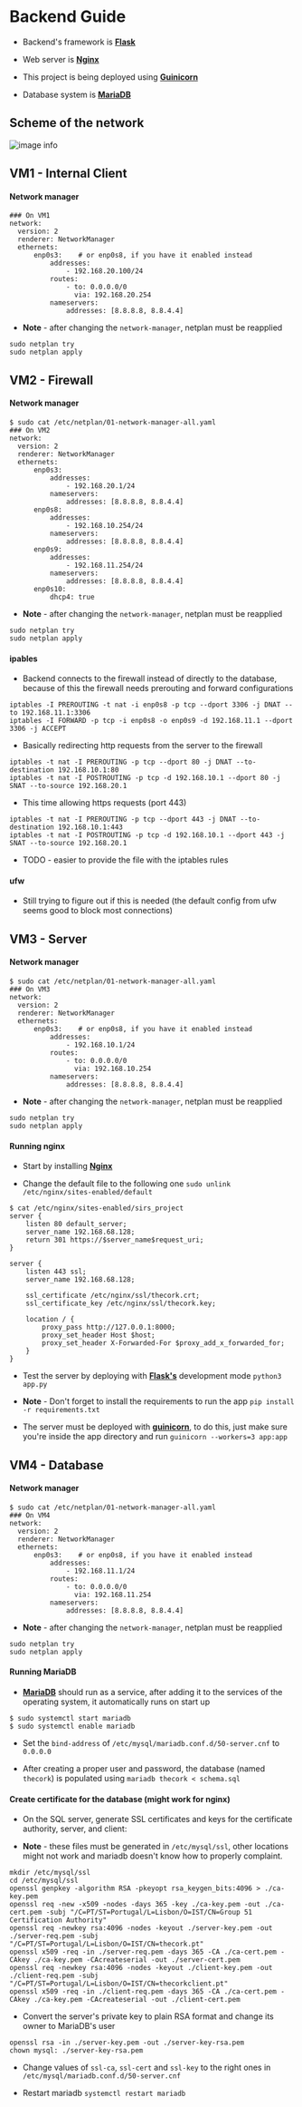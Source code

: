 # Backend Guide

- Backend's framework is [**Flask**](https://flask.palletsprojects.com/en/2.2.x/)

- Web server is [**Nginx**](https://www.nginx.com/)

- This project is being deployed using [**Guinicorn**](https://gunicorn.org/)

- Database system is [**MariaDB**](https://mariadb.org/)

## Scheme of the network

![image info](/backend/images/network.png)

## VM1 - Internal Client

#### Network manager

```
### On VM1
network:
  version: 2
  renderer: NetworkManager
  ethernets:
      enp0s3:    # or enp0s8, if you have it enabled instead
          addresses:
              - 192.168.20.100/24
          routes:
              - to: 0.0.0.0/0
                via: 192.168.20.254
          nameservers:
              addresses: [8.8.8.8, 8.8.4.4]
```

- **Note** - after changing the `network-manager`, netplan must be reapplied
```
sudo netplan try
sudo netplan apply
```

## VM2 - Firewall

#### Network manager
```
$ sudo cat /etc/netplan/01-network-manager-all.yaml
### On VM2
network:
  version: 2
  renderer: NetworkManager
  ethernets:
      enp0s3:
          addresses:
              - 192.168.20.1/24
          nameservers:
              addresses: [8.8.8.8, 8.8.4.4]
      enp0s8:
          addresses:
              - 192.168.10.254/24
          nameservers:
              addresses: [8.8.8.8, 8.8.4.4]
      enp0s9:
          addresses:
              - 192.168.11.254/24
          nameservers:
              addresses: [8.8.8.8, 8.8.4.4]
      enp0s10:
          dhcp4: true
```

- **Note** - after changing the `network-manager`, netplan must be reapplied
```
sudo netplan try
sudo netplan apply
```

#### ipables

- Backend connects to the firewall instead of directly to the database, because of this the firewall needs prerouting and forward configurations
```
iptables -I PREROUTING -t nat -i enp0s8 -p tcp --dport 3306 -j DNAT --to 192.168.11.1:3306
iptables -I FORWARD -p tcp -i enp0s8 -o enp0s9 -d 192.168.11.1 --dport 3306 -j ACCEPT
```

- Basically redirecting http requests from the server to the firewall
```
iptables -t nat -I PREROUTING -p tcp --dport 80 -j DNAT --to-destination 192.168.10.1:80
iptables -t nat -I POSTROUTING -p tcp -d 192.168.10.1 --dport 80 -j SNAT --to-source 192.168.20.1
```
- This time allowing https requests (port 443)
```
iptables -t nat -I PREROUTING -p tcp --dport 443 -j DNAT --to-destination 192.168.10.1:443
iptables -t nat -I POSTROUTING -p tcp -d 192.168.10.1 --dport 443 -j SNAT --to-source 192.168.20.1
```
- TODO - easier to provide the file with the iptables rules

#### ufw

- Still trying to figure out if this is needed (the default config from ufw seems good to block most connections)

## VM3 - Server

#### Network manager
```
$ sudo cat /etc/netplan/01-network-manager-all.yaml
### On VM3
network:
  version: 2
  renderer: NetworkManager
  ethernets:
      enp0s3:    # or enp0s8, if you have it enabled instead
          addresses:
              - 192.168.10.1/24
          routes:
              - to: 0.0.0.0/0
                via: 192.168.10.254
          nameservers:
              addresses: [8.8.8.8, 8.8.4.4]
```

- **Note** - after changing the `network-manager`, netplan must be reapplied
```
sudo netplan try
sudo netplan apply
```

#### Running nginx

- Start by installing [**Nginx**](https://www.nginx.com/)

- Change the default file to the following one
`sudo unlink /etc/nginx/sites-enabled/default`

```
$ cat /etc/nginx/sites-enabled/sirs_project
server {
    listen 80 default_server;
    server_name 192.168.68.128;
    return 301 https://$server_name$request_uri;
}

server {
    listen 443 ssl;
    server_name 192.168.68.128;

    ssl_certificate /etc/nginx/ssl/thecork.crt;
    ssl_certificate_key /etc/nginx/ssl/thecork.key;    

    location / {
        proxy_pass http://127.0.0.1:8000;
        proxy_set_header Host $host;
        proxy_set_header X-Forwarded-For $proxy_add_x_forwarded_for;
    }
}
```

- Test the server by deploying with [**Flask's**](https://flask.palletsprojects.com/en/2.2.x/) development mode
`python3 app.py`

- **Note** - Don't forget to install the requirements to run the app 
`pip install -r requirements.txt`

- The server must be deployed with [**guinicorn**](https://gunicorn.org/), to do this, just make sure you're inside the app directory and run
`guinicorn --workers=3 app:app`

## VM4 - Database

#### Network manager

```
$ sudo cat /etc/netplan/01-network-manager-all.yaml
### On VM4
network:
  version: 2
  renderer: NetworkManager
  ethernets:
      enp0s3:    # or enp0s8, if you have it enabled instead
          addresses:
              - 192.168.11.1/24
          routes:
              - to: 0.0.0.0/0
                via: 192.168.11.254
          nameservers:
              addresses: [8.8.8.8, 8.8.4.4]
```

- **Note** - after changing the `network-manager`, netplan must be reapplied
```
sudo netplan try
sudo netplan apply
```

#### Running MariaDB

- [**MariaDB**](https://mariadb.org/) should run as a service, after adding it to the services of the operating system, it automatically runs on start up
```
$ sudo systemctl start mariadb
$ sudo systemctl enable mariadb
```

- Set the `bind-address` of `/etc/mysql/mariadb.conf.d/50-server.cnf` to `0.0.0.0`

- After creating a proper user and password, the database (named `thecork`) is populated using
`mariadb thecork < schema.sql`

#### Create certificate for the database (might work for nginx)

- On the SQL server, generate SSL certificates and keys for the certificate authority, server, and client:

- **Note** - these files must be generated in `/etc/mysql/ssl`, other locations might not work and mariadb doesn't know how to properly complaint.

```
mkdir /etc/mysql/ssl
cd /etc/mysql/ssl
openssl genpkey -algorithm RSA -pkeyopt rsa_keygen_bits:4096 > ./ca-key.pem
openssl req -new -x509 -nodes -days 365 -key ./ca-key.pem -out ./ca-cert.pem -subj "/C=PT/ST=Portugal/L=Lisbon/O=IST/CN=Group 51 Certification Authority"
openssl req -newkey rsa:4096 -nodes -keyout ./server-key.pem -out ./server-req.pem -subj "/C=PT/ST=Portugal/L=Lisbon/O=IST/CN=thecork.pt"
openssl x509 -req -in ./server-req.pem -days 365 -CA ./ca-cert.pem -CAkey ./ca-key.pem -CAcreateserial -out ./server-cert.pem
openssl req -newkey rsa:4096 -nodes -keyout ./client-key.pem -out ./client-req.pem -subj "/C=PT/ST=Portugal/L=Lisbon/O=IST/CN=thecorkclient.pt"
openssl x509 -req -in ./client-req.pem -days 365 -CA ./ca-cert.pem -CAkey ./ca-key.pem -CAcreateserial -out ./client-cert.pem 
```

- Convert the server's private key to plain RSA format and change its owner to MariaDB's user
```
openssl rsa -in ./server-key.pem -out ./server-key-rsa.pem
chown mysql: ./server-key-rsa.pem 
```

- Change values of `ssl-ca`, `ssl-cert` and `ssl-key` to the right ones in `/etc/mysql/mariadb.conf.d/50-server.cnf`

- Restart mariadb `systemctl restart mariadb`
